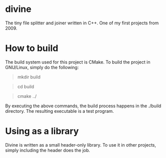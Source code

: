 # divine
The tiny file splitter and joiner written in C++. One of my first projects from 2009.

# How to build
The build system used for this project is CMake. To build the project in GNU/Linux, simply do the following:
  > mkdir build
  
  > cd build
  
  > cmake ../
  
By executing the above commands, the build process happens in the ./build directory. The resulting executable is a test program.

# Using as a library
Divine is written as a small header-only library. To use it in other projects, simply including the header does the job.
